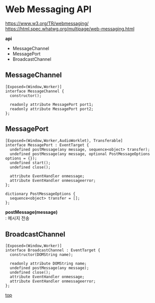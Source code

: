 # Web Messaging API

https://www.w3.org/TR/webmessaging/   
https://html.spec.whatwg.org/multipage/web-messaging.html


**api**
- MessageChannel
- MessagePort
- BroadcastChannel



## MessageChannel

```webidl
[Exposed=(Window,Worker)]
interface MessageChannel {
  constructor();

  readonly attribute MessagePort port1;
  readonly attribute MessagePort port2;
};
```



## MessagePort

```webidl
[Exposed=(Window,Worker,AudioWorklet), Transferable]
interface MessagePort : EventTarget {
  undefined postMessage(any message, sequence<object> transfer);
  undefined postMessage(any message, optional PostMessageOptions options = {});
  undefined start();
  undefined close();

  attribute EventHandler onmessage;
  attribute EventHandler onmessageerror;
};

dictionary PostMessageOptions {
  sequence<object> transfer = [];
};
```


**postMessage(message)**   
: 메시지 전송  



## BroadcastChannel

```webidl
[Exposed=(Window,Worker)]
interface BroadcastChannel : EventTarget {
  constructor(DOMString name);

  readonly attribute DOMString name;
  undefined postMessage(any message);
  undefined close();
  attribute EventHandler onmessage;
  attribute EventHandler onmessageerror;
};
```



[top](#)

